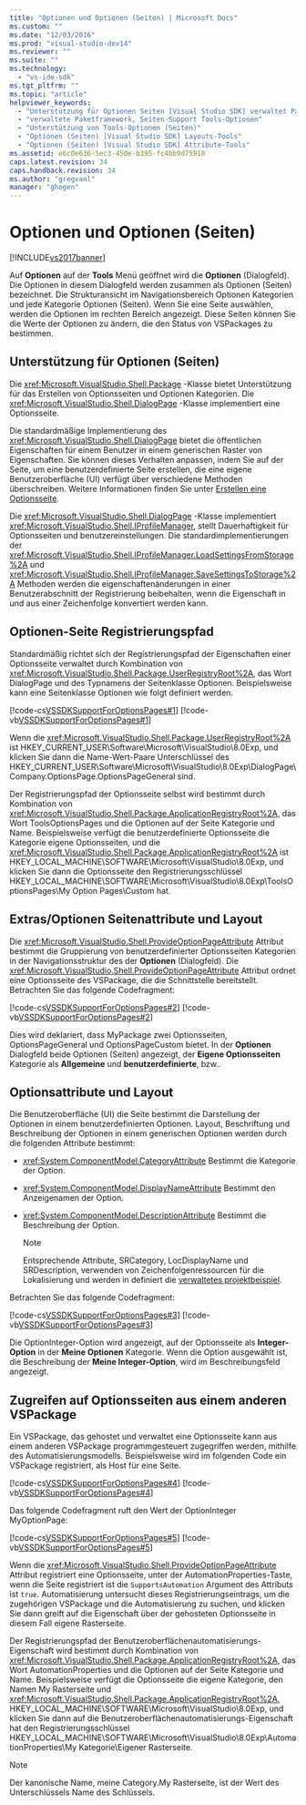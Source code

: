 ```yaml
---
title: "Optionen und Optionen (Seiten) | Microsoft Docs"
ms.custom: ""
ms.date: "12/03/2016"
ms.prod: "visual-studio-dev14"
ms.reviewer: ""
ms.suite: ""
ms.technology: 
  - "vs-ide-sdk"
ms.tgt_pltfrm: ""
ms.topic: "article"
helpviewer_keywords: 
  - "Unterstützung für Optionen Seiten [Visual Studio SDK] verwaltet Paket Framework-Tools"
  - "verwaltete Paketframework, Seiten-Support Tools-Optionen"
  - "Unterstützung von Tools-Optionen (Seiten)"
  - "Optionen (Seiten) [Visual Studio SDK] Layouts-Tools"
  - "Optionen (Seiten) [Visual Studio SDK] Attribute-Tools"
ms.assetid: e6c0e636-5ec3-450e-b395-fc4bb9d75918
caps.latest.revision: 34
caps.handback.revision: 34
ms.author: "gregvanl"
manager: "ghogen"
---
```

# Optionen und Optionen (Seiten)
[!INCLUDE[vs2017banner](../../code-quality/includes/vs2017banner.md)]

Auf **Optionen** auf der **Tools** Menü geöffnet wird die **Optionen** \(Dialogfeld\). Die Optionen in diesem Dialogfeld werden zusammen als Optionen \(Seiten\) bezeichnet. Die Strukturansicht im Navigationsbereich Optionen Kategorien und jede Kategorie Optionen \(Seiten\). Wenn Sie eine Seite auswählen, werden die Optionen im rechten Bereich angezeigt. Diese Seiten können Sie die Werte der Optionen zu ändern, die den Status von VSPackages zu bestimmen.  
  
## Unterstützung für Optionen \(Seiten\)  
 Die <xref:Microsoft.VisualStudio.Shell.Package> \-Klasse bietet Unterstützung für das Erstellen von Optionsseiten und Optionen Kategorien. Die <xref:Microsoft.VisualStudio.Shell.DialogPage> \-Klasse implementiert eine Optionsseite.  
  
 Die standardmäßige Implementierung des <xref:Microsoft.VisualStudio.Shell.DialogPage> bietet die öffentlichen Eigenschaften für einem Benutzer in einem generischen Raster von Eigenschaften. Sie können dieses Verhalten anpassen, indem Sie auf der Seite, um eine benutzerdefinierte Seite erstellen, die eine eigene Benutzeroberfläche \(UI\) verfügt über verschiedene Methoden überschreiben. Weitere Informationen finden Sie unter [Erstellen eine Optionsseite](../../extensibility/creating-an-options-page.md).  
  
 Die <xref:Microsoft.VisualStudio.Shell.DialogPage> \-Klasse implementiert <xref:Microsoft.VisualStudio.Shell.IProfileManager>, stellt Dauerhaftigkeit für Optionsseiten und benutzereinstellungen. Die standardimplementierungen der <xref:Microsoft.VisualStudio.Shell.IProfileManager.LoadSettingsFromStorage%2A> und <xref:Microsoft.VisualStudio.Shell.IProfileManager.SaveSettingsToStorage%2A> Methoden werden die eigenschaftenänderungen in einer Benutzerabschnitt der Registrierung beibehalten, wenn die Eigenschaft in und aus einer Zeichenfolge konvertiert werden kann.  
  
## Optionen\-Seite Registrierungspfad  
 Standardmäßig richtet sich der Registrierungspfad der Eigenschaften einer Optionsseite verwaltet durch Kombination von <xref:Microsoft.VisualStudio.Shell.Package.UserRegistryRoot%2A>, das Wort DialogPage und des Typnamens der Seitenklasse Optionen. Beispielsweise kann eine Seitenklasse Optionen wie folgt definiert werden.  
  
 [!code-cs[VSSDKSupportForOptionsPages#1](../../extensibility/internals/codesnippet/CSharp/options-and-options-pages_1.cs)]
 [!code-vb[VSSDKSupportForOptionsPages#1](../../extensibility/internals/codesnippet/VisualBasic/options-and-options-pages_1.vb)]  
  
 Wenn die <xref:Microsoft.VisualStudio.Shell.Package.UserRegistryRoot%2A> ist HKEY\_CURRENT\_USER\\Software\\Microsoft\\VisualStudio\\8.0Exp, und klicken Sie dann die Name\-Wert\-Paare Unterschlüssel des HKEY\_CURRENT\_USER\\Software\\Microsoft\\VisualStudio\\8.0Exp\\DialogPage\\Company.OptionsPage.OptionsPageGeneral sind.  
  
 Der Registrierungspfad der Optionsseite selbst wird bestimmt durch Kombination von <xref:Microsoft.VisualStudio.Shell.Package.ApplicationRegistryRoot%2A>, das Wort ToolsOptionsPages und die Optionen auf der Seite Kategorie und Name. Beispielsweise verfügt die benutzerdefinierte Optionsseite die Kategorie eigene Optionsseiten, und die <xref:Microsoft.VisualStudio.Shell.Package.ApplicationRegistryRoot%2A> ist HKEY\_LOCAL\_MACHINE\\SOFTWARE\\Microsoft\\VisualStudio\\8.0Exp, und klicken Sie dann die Optionsseite den Registrierungsschlüssel HKEY\_LOCAL\_MACHINE\\SOFTWARE\\Microsoft\\VisualStudio\\8.0Exp\\ToolsOptionsPages\\My Option Pages\\Custom hat.  
  
## Extras\/Optionen Seitenattribute und Layout  
 Die <xref:Microsoft.VisualStudio.Shell.ProvideOptionPageAttribute> Attribut bestimmt die Gruppierung von benutzerdefinierter Optionsseiten Kategorien in der Navigationsstruktur des der **Optionen** \(Dialogfeld\). Die <xref:Microsoft.VisualStudio.Shell.ProvideOptionPageAttribute> Attribut ordnet eine Optionsseite des VSPackage, die die Schnittstelle bereitstellt. Betrachten Sie das folgende Codefragment:  
  
 [!code-cs[VSSDKSupportForOptionsPages#2](../../extensibility/internals/codesnippet/CSharp/options-and-options-pages_2.cs)]
 [!code-vb[VSSDKSupportForOptionsPages#2](../../extensibility/internals/codesnippet/VisualBasic/options-and-options-pages_2.vb)]  
  
 Dies wird deklariert, dass MyPackage zwei Optionsseiten, OptionsPageGeneral und OptionsPageCustom bietet. In der **Optionen** Dialogfeld beide Optionen \(Seiten\) angezeigt, der **Eigene Optionsseiten** Kategorie als **Allgemeine** und **benutzerdefinierte**, bzw..  
  
## Optionsattribute und Layout  
 Die Benutzeroberfläche \(UI\) die Seite bestimmt die Darstellung der Optionen in einem benutzerdefinierten Optionen. Layout, Beschriftung und Beschreibung der Optionen in einem generischen Optionen werden durch die folgenden Attribute bestimmt:  
  
-   <xref:System.ComponentModel.CategoryAttribute> Bestimmt die Kategorie der Option.  
  
-   <xref:System.ComponentModel.DisplayNameAttribute> Bestimmt den Anzeigenamen der Option.  
  
-   <xref:System.ComponentModel.DescriptionAttribute> Bestimmt die Beschreibung der Option.  
  
    > [!NOTE]
    >  Entsprechende Attribute, SRCategory, LocDisplayName und SRDescription, verwenden von Zeichenfolgenressourcen für die Lokalisierung und werden in definiert die [verwaltetes projektbeispiel](http://go.microsoft.com/fwlink/?LinkId=122774).  
  
 Betrachten Sie das folgende Codefragment:  
  
 [!code-cs[VSSDKSupportForOptionsPages#3](../../extensibility/internals/codesnippet/CSharp/options-and-options-pages_3.cs)]
 [!code-vb[VSSDKSupportForOptionsPages#3](../../extensibility/internals/codesnippet/VisualBasic/options-and-options-pages_3.vb)]  
  
 Die OptionInteger\-Option wird angezeigt, auf der Optionsseite als **Integer\-Option** in der **Meine Optionen** Kategorie. Wenn die Option ausgewählt ist, die Beschreibung der **Meine Integer\-Option**, wird im Beschreibungsfeld angezeigt.  
  
## Zugreifen auf Optionsseiten aus einem anderen VSPackage  
 Ein VSPackage, das gehostet und verwaltet eine Optionsseite kann aus einem anderen VSPackage programmgesteuert zugegriffen werden, mithilfe des Automatisierungsmodells. Beispielsweise wird im folgenden Code ein VSPackage registriert, als Host für eine Seite.  
  
 [!code-cs[VSSDKSupportForOptionsPages#4](../../extensibility/internals/codesnippet/CSharp/options-and-options-pages_4.cs)]
 [!code-vb[VSSDKSupportForOptionsPages#4](../../extensibility/internals/codesnippet/VisualBasic/options-and-options-pages_4.vb)]  
  
 Das folgende Codefragment ruft den Wert der OptionInteger MyOptionPage:  
  
 [!code-cs[VSSDKSupportForOptionsPages#5](../../extensibility/internals/codesnippet/CSharp/options-and-options-pages_5.cs)]
 [!code-vb[VSSDKSupportForOptionsPages#5](../../extensibility/internals/codesnippet/VisualBasic/options-and-options-pages_5.vb)]  
  
 Wenn die <xref:Microsoft.VisualStudio.Shell.ProvideOptionPageAttribute> Attribut registriert eine Optionsseite, unter der AutomationProperties\-Taste, wenn die Seite registriert ist die `SupportsAutomation` Argument des Attributs ist `true`. Automatisierung untersucht dieses Registrierungseintrags, um die zugehörigen VSPackage und die Automatisierung zu suchen, und klicken Sie dann greift auf die Eigenschaft über der gehosteten Optionsseite in diesem Fall eigene Rasterseite.  
  
 Der Registrierungspfad der Benutzeroberflächenautomatisierungs\-Eigenschaft wird bestimmt durch Kombination von <xref:Microsoft.VisualStudio.Shell.Package.ApplicationRegistryRoot%2A>, das Wort AutomationProperties und die Optionen auf der Seite Kategorie und Name. Beispielsweise verfügt die Optionsseite die eigene Kategorie, den Namen My Rasterseite und <xref:Microsoft.VisualStudio.Shell.Package.ApplicationRegistryRoot%2A>, HKEY\_LOCAL\_MACHINE\\SOFTWARE\\Microsoft\\VisualStudio\\8.0Exp, und klicken Sie dann auf die Benutzeroberflächenautomatisierungs\-Eigenschaft hat den Registrierungsschlüssel HKEY\_LOCAL\_MACHINE\\SOFTWARE\\Microsoft\\VisualStudio\\8.0Exp\\AutomationProperties\\My Kategorie\\Eigener Rasterseite.  
  
> [!NOTE]
>  Der kanonische Name, meine Category.My Rasterseite, ist der Wert des Unterschlüssels Name des Schlüssels.